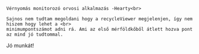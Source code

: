 	Vérnyomás monitorozó orvosi alkalmazás -Hearty<br>

    Sajnos nem tudtam megoldani hogy a recycleViewer megjelenjen, így nem hiszem hogy lehet a <br>
    minimumpontszámot adni rá. Ami az első mérföldkőből átlett hozva pont az mind jó tudtommal.


Jó munkát!